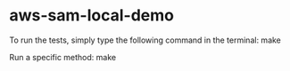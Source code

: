 # aws-sam-local-demo

To run the tests, simply type the following command in the terminal: make

Run a specific method: make <method name>

